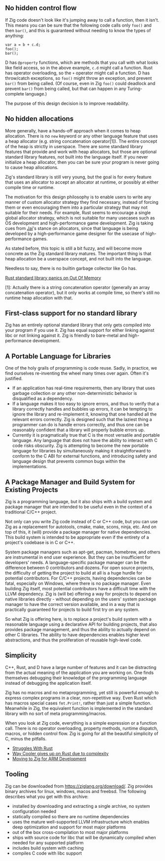
## No hidden control flow

If Zig code doesn't look like it's jumping away to call a function, then it isn't. This means you can be sure that the following code calls only `foo()` and then `bar()`, and this is guaranteed without needing to know the types of anything:

```zig
var a = b + c.d;
foo();
bar();
```

D has `@property` functions, which are methods that you call with what looks like field access, so in the above example, `c.d` might call a function. Rust has operator overloading, so the `+` operator might call a function. D has throw/catch exceptions, so `foo()` might throw an exception, and prevent `bar()` from being called. (Of course, even in Zig `foo()` could deadlock and prevent `bar()` from being called, but that can happen in any Turing-complete language.)

The purpose of this design decision is to improve readability.

## No hidden allocations

More generally, have a hands-off approach when it comes to heap allocation. There is no `new` keyword or any other language feature that uses a heap allocator (e.g. string concatenation operator[1]). The entire concept of the heap is strictly in userspace. There are some standard library features that provide and work with heap allocators, but those are optional standard library features, not built into the language itself. If you never initialize a heap allocator, then you can be sure your program is never going to cause heap allocations.

Zig's standard library is still very young, but the goal is for every feature that uses an allocator to accept an allocator at runtime, or possibly at either compile time or runtime.

The motivation for this design philosophy is to enable users to write any manner of custom allocator strategy they find necessary, instead of forcing them or even encouraging them into a particular strategy that may not suitable for their needs. For example, Rust seems to encourage a single global allocator strategy, which is not suitable for many usecases such as OS development and high-performance game development. Zig is taking cues from [Jai](https://www.youtube.com/watch?v=ciGQCP6HgqI)'s stance on allocators, since that language is being developed by a high-performance game designer for the usecase of high-performance games.

As stated before, this topic is still a bit fuzzy, and will become more concrete as the Zig standard library matures. The important thing is that heap allocation be a userspace concept, and not built into the language.

Needless to say, there is no builtin garbage collector like Go has.

[Rust standard library panics on Out Of Memory](https://github.com/rust-lang/rust/issues/29802)

[1]: Actually there is a string concatenation operator (generally an array concatenation operator), but it only works at compile time, so there's still no runtime heap allocation with that.

## First-class support for no standard library

Zig has an entirely optional standard library that only gets compiled into your program if you use it. Zig has equal support for either linking against libc or not linking against it. Zig is friendly to bare-metal and high-performance development.


## A Portable Language for Libraries

One of the holy grails of programming is code reuse. Sadly, in practice, we find ourselves re-inventing the wheel many times over again. Often it's justified.

 * If an application has real-time requirements, then any library that uses garbage collection or any other non-deterministic behavior is disqualified as a dependency.
 * If a language makes it too easy to ignore errors, and thus to verify that a library correctly handles and bubbles up errors, it can be tempting to ignore the library and re-implement it, knowing that one handled all the relevant errors correctly. Zig is designed such that the laziest thing a programmer can do is handle errors correctly, and thus one can be reasonably confident that a library will properly bubble errors up.
 * Currently it is pragmatically true that C is the most versatile and portable language. Any language that does not have the ability to interact with C code risks obscurity. Zig is attempting to become the new portable language for libraries by simultaneously making it straightforward to conform to the C ABI for external functions, and introducing safety and language design that prevents common bugs within the implementations.

## A Package Manager and Build System for Existing Projects

Zig is a programming language, but it also ships with a build system and package manager that are intended to be useful even in the context of a traditional C/C++ project.

Not only can you write Zig code instead of C or C++ code, but you can use Zig as a replacement for autotools, cmake, make, scons, ninja, etc. And on top of this, it (will) provide a package manager for native dependencies. This build system is intended to be appropriate even if the entirety of a project's codebase is in C or C++.

System package managers such as apt-get, pacman, homebrew, and others are instrumental in end user experience. But they can be insufficient for developers' needs. A language-specific package manager can be the difference between 0 contributors and dozens. For open source projects, the difficulty of getting the project to build at all is a huge hurdle for potential contributors. For C/C++ projects, having dependencies can be fatal, especially on Windows, where there is no package manager. Even building Zig itself, most potential contributors have a difficult time with the LLVM dependency. Zig is (will be) offering a way for projects to depend on native libraries directly - without depending on the users' system package manager to have the correct version available, and in a way that is practically guaranteed for projects to build first try on any system.

So what Zig is offering here, is to replace a project's build system with a reasonable language using a declarative API for building projects, that also provides package management, and thus the ability to actually depend on other C libraries. The ability to have dependencies enables higher level abstractions, and thus the proliferation of reusable high-level code.

## Simplicity

C++, Rust, and D have a large number of features and it can be distracting from the actual meaning of the application you are working on. One finds themselves debugging their knowledge of the programming language instead of debugging the application itself.

Zig has no macros and no metaprogramming, yet still is powerful enough to express complex programs in a clear, non-repetitive way. Even Rust which has macros special cases `fmt.Print!`, rather than just a simple function. Meanwhile in Zig, the equivalent function is implemented in the standard library with no sort of meta programming/macros.

When you look at Zig code, everything is a simple expression or a function call. There is no operator overloading, property methods, runtime dispatch, macros, or hidden control flow. Zig is going for all the beautiful simplicity of C, minus the pitfalls.

 * [Struggles With Rust](https://compileandrun.com/stuggles-with-rust.html)
 * [Way Cooler gives up on Rust due to complexity](http://way-cooler.org/blog/2019/04/29/rewriting-way-cooler-in-c.html)
 * [Moving to Zig for ARM Development](https://sjdh.us/posts/continuing-with-zig/)

## Tooling

Zig can be downloaded from https://ziglang.org/download/.  Zig provides binary archives for linux, windows, macos and freebsd. The following describes what you get with this archive:

* installed by downloading and extracting a single archive, no system configuration needed
* statically compiled so there are no runtime dependencies
* uses the mature well-supported LLVM infrastructure which enables deep optimization and support for most major platforms
* out of the box cross-compilation to most major platforms
* ships with source code for libc that will be dynamically compiled when needed for any supported platform
* includes build system with caching
* compiles C code with libc support
